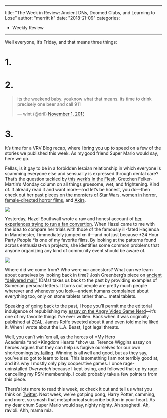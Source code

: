 
---
title: "The Week in Review: Ancient DMs, Doomed Clubs, and Learning to Lose"
author: "merritt k"
date: "2018-21-09"
categories:
- Weekly Review
---

Well everyone, it&#8217;s Friday, and that means three things:

# 1.

# 2.

> its the weekend baby. youknow what that means.  its time to drink precisely one beer and call 911
> 
> &mdash; wint (@dril) [November 1, 2013](https://twitter.com/dril/status/396296773964017665?ref_src=twsrc%5Etfw)

# 3.

It&#8217;s time for a VRV Blog recap, where I bring you up to speed on a few of the stories we published this week. As my good friend Super Mario would say, here we go.

Fellas, is it gay to be in a forbidden lesbian relationship in which everyone is scamming everyone else and sensuality is expressed through dental care? That&#8217;s the question tackled by [this week&#8217;s In the Flesh](https://vrvblog.co/felker-martin/3026/pain-is-a-garment-pornography-and-sexuality-in-park-chan-wooks-the-handmaiden/), Gretchen Felker-Martin&#8217;s Monday column on all things gruesome, wet, and frightening. Kind of. If already read it and want more—and let&#8217;s be honest, you do—then check out her past pieces on [the monsters of Star Wars](https://vrvblog.co/felker-martin/2925/making-monsters-the-enduring-appeal-of-star-wars-creature-design/), [women in horror](https://vrvblog.co/felker-martin/2449/the-cursed-interior-women-in-horror/), [female-directed horror films](https://vrvblog.co/felker-martin/2794/am-i-your-girl-the-female-gaze-in-horror-film/), and [Akira](https://vrvblog.co/felker-martin/2555/akira-boys/).

![](https://i1.wp.com/vrvblog.co/wp-content/uploads/2018/09/image1-4.png?resize=1170%2C499&#038;ssl=1)

Yesterday, Hazel Southwall wrote a raw and honest account of [her experiences trying to run a fan convention](https://vrvblog.co/southwell/3115/moderating-the-hacienda-how-not-to-run-a-convention/). When Hazel came to me with the idea to compare her trials with those of the famously ill-fated Haçienda in Manchester, I immediately jumped on it—and not just because *24 Hour Party People *is one of my favorite films. By looking at the patterns found across enthusiast-run projects, she identifies some common problems that anyone organizing any kind of community event should be aware of.

![](https://i2.wp.com/vrvblog.co/wp-content/uploads/2018/09/Screen-Shot-2018-09-19-at-8.30.43-PM.png?resize=1170%2C592&#038;ssl=1)

Where did we come from? Who were our ancestors? What can we learn about ourselves by looking back in time? Josh Greenberg&#8217;s piece on [ancient &#8220;delivered mail&#8221;](https://vrvblog.co/greenberg/3044/what-we-can-learn-from-4000-year-old-sumerian-dms/) (DMs) takes us back to the past by providing examples of Sumerian personal letters. It turns out people are pretty much people wherever and whenever you look—ancient humans complained about everything too, only on stone tablets rather than&#8230; metal tablets.

Speaking of going back to the past, I hope you&#8217;ll permit me the editorial indulgence of republishing my [essay on the Angry Video Game Nerd](https://vrvblog.co/merrittk/3084/you-cant-go-home-again-the-legacy-of-the-angry-video-game-nerd/)—it&#8217;s one of my favorite things I&#8217;ve ever written. Back when it was originally published at ZEAL, James Rolfe tweeted about it and even told me he liked it. When I wrote about the L.A. Beast, I got legal threats.

Well, you can&#8217;t win &#8217;em all, as the heroes of *My Hero Academia *and *Kingdom Hearts *show us. Terence Wiggins essay on heroes argues that they can help us forgive ourselves for our own shortcomings [by failing](https://vrvblog.co/wiggins/3058/hero-rolemodels/). Winning is all well and good, but as they say, you&#8217;ve also got to learn to lose. This is something I am not terribly good at, and it&#8217;s why I mostly only play cooperative games. I once rage-uninstalled *Overwatch* because I kept losing, and followed that up by rage-cancelling my PSN membership. I could probably take a few pointers from this piece.

There&#8217;s lots more to read this week, so check it out and tell us what you think on [Twitter](http://twitter.com/watchvrv). Next week, we&#8217;ve got ping pong, Harry Potter, camming, and more, so smash that metaphorical subscribe button in your heart. As my dear chum Super Mario would say, nighty nighty. Ah spaghetti. Ah, ravioli. Ahh, mama mia.
